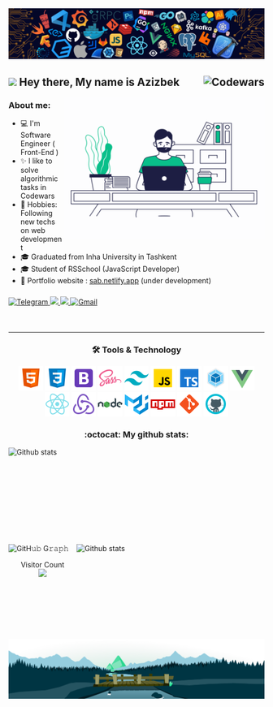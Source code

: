 <img width="auto" src=".github/header.png" />

## <img src="https://media.giphy.com/media/hvRJCLFzcasrR4ia7z/giphy.gif" width="25"> Hey there, My name is Azizbek <img align="right" alt="Codewars" src="https://www.codewars.com/users/Azizbek98/badges/large"/><br />

<img align="right" alt="Programmer" src="programmer.gif" width="395" height="280" />

###

### About me:

- 💻 I'm Software Engineer ( Front-End )
- ✨ I like to solve algorithmic tasks in Codewars
- 🔭 Hobbies: Following new techs on web development
- 🎓 Graduated from Inha University in Tashkent
- 🎓 Student of RSSchool (JavaScript Developer)
- 🎨 Portfolio website : <a href="https://a-samatov22.netlify.app/" target="_blank">sab.netlify.app</a> (under development)

###

<div align="left">
  <a href="https://t.me/a_Samatov">
    <img alt="Telegram" src="https://img.shields.io/badge/Telegram-2CA5E0?style=for-the-badge&logo=telegram&logoColor=white" />
  </a>
  <a href="https://www.linkedin.com/in/azizbek-samatov-b27859188/">
    <img src="https://img.shields.io/badge/linkedin-%230077B5.svg?&style=for-the-badge&logo=linkedin&logoColor=white" />
  </a>
  <a href="#">
    <img src="https://img.shields.io/badge/Discord-%237289DA.svg?style=for-the-badge&logo=discord&logoColor=white" />
  </a>
  <a href="mailto:azizbeksamatov98@gmail.com">
    <img alt="Gmail" src="https://img.shields.io/badge/Gmail-D14836?style=for-the-badge&logo=gmail&logoColor=white" />
  </a>
  <br />
</div>

####

<div align="center" width="auto">
<br />
<hr />
  <h3 align="center">🛠 Tools & Technology</h3>

  <img alt="html" src=".github/1.png" />
  <img alt="css" src=".github/2.png" />
  <img alt="bootstrap" src=".github/3.png" />
  <img alt="scss" src=".github/4.png" />
  <img alt="tailwind" src=".github/5.png" />
  <img alt="javascript" src=".github/6.png" />
  <img alt="typescript" src=".github/7.png" />
  <img alt="webpack" src=".github/8.png" />
  <img alt="vuejs" src=".github/9.png" />
  <img alt="reactjs" src=".github/10.png" />
  <img alt="redux" src=".github/11.png" />
  <img alt="nodejs" src=".github/12.png" />
  <img alt="material-ui" src=".github/13.png" />
  <img alt="npm" src=".github/14.png" />
  <img alt="git" src=".github/15.png" />
  <img alt="github" src=".github/16.png" />
</div>

<div align="center">
  <h3>:octocat: My github stats:</h3>
</div>

<div>
  <img align="left" alt="Github stats" src="https://github-readme-stats.vercel.app/api?username=azizbek98&theme=chartreuse-dark" width="430" height="190" />
  <img align="right" alt="Github stats" src="https://github-readme-stats.vercel.app/api/top-langs/?username=azizbek98&langs_count=6&layout=compact&theme=chartreuse-dark" width="370" height="187" />
  <br />
</div>

![GitH𝚞𝚋 G𝚛𝚊𝚙𝚑](https://activity-graph.herokuapp.com/graph?username=Azizbek98&theme=react-dark&hide_border=true&area=true)

<div>
  <p align="center"> 
    Visitor Count
    <br />
    <img src="https://profile-counter.glitch.me/Azizbek98/count.svg" />
  </p>
</div>

<img align="center" src=".github/footer.svg" />
